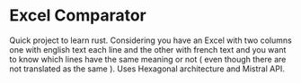 # Excel Comparator

Quick project to learn rust. 
Considering you have an Excel with two columns one with english text each line and the other with french text and you want to know which lines have the same meaning or not ( even though there are not translated as the same ).
Uses Hexagonal architecture and Mistral API.
